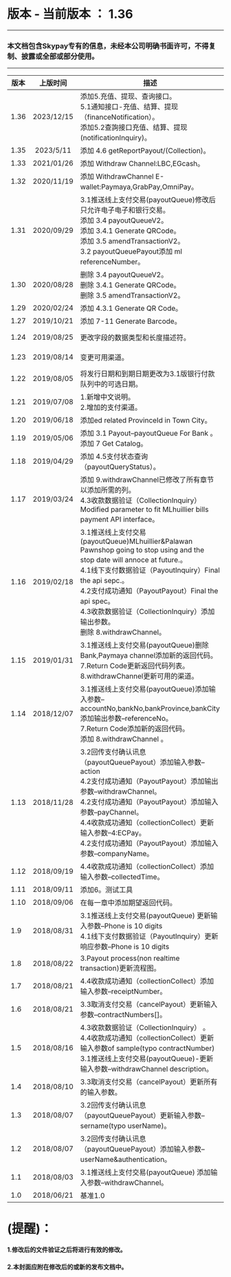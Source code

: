 # 版本  -    当前版本 ： 1.36
_________________
### 本文档包含Skypay专有的信息，未经本公司明确书面许可，不得复制、披露或全部或部分使用。
_________________
 
| 版本      | 上版时间 | 描述                       |Wayne.Wang|
| ------ | :-----------: | -------------------------------------------|-----     |   
| 1.36     |   2023/12/15    |添加5.充值、提现、查询接口。<br>5.1通知接口-充值、结算、提现（financeNotification）。<br>添加5.2查詢接口充值、结算、提现(notificationInquiry)。|Wayne.Wang|
| 1.35     |   2023/5/11     |添加 4.6 getReportPayout/(Collection)。|Wayne.Wang|
| 1.33     |   2021/01/26    |添加 Withdraw Channel:LBC,EGcash。|Abel|
| 1.32     |   2020/11/19    |添加 WithdrawChannel E-wallet:Paymaya,GrabPay,OmniPay。|Abel|
| 1.31     |   2020/09/29    |3.1推送线上支付交易(payoutQueue)修改后只允许电子电子和银行交易。<br>添加 3.4 payoutQueueV2。<br>添加 3.4.1 Generate QRCode。<br>添加 3.5 amendTransactionV2。<br>3.2 payoutQueuePayout添加 ml referenceNumber。|Denny Pujo|
| 1.30     |   2020/08/28    |删除 3.4 payoutQueueV2。<br>删除 3.4.1 Generate QRCode。<br>删除 3.5 amendTransactionV2。|Denny Pujo|
| 1.29     |   2020/02/24    |添加 4.3.1 Generate QR Code。|Denny Pujo|
| 1.27     |   2019/10/21    |添加 7-11 Generate Barcode。|Denny Pujo|
| 1.24     |   2019/08/25    |更改字段的数据类型和长度描述符。|Vinson Huang|
| 1.23     |   2019/08/14    |变更可用渠道。|Vinson Huang|
| 1.22     |   2019/08/05    |将发行日期和到期日期更改为3.1版银行付款队列中的可选日期。|Denny Pujo|
| 1.21     |   2019/07/08    |1.新增中文说明。<br>2.增加的支付渠道。|Vinson Huang|
| 1.20     |   2019/06/18    |添加ed related ProvinceId in Town City。|Denny Pujo|
| 1.19     |   2019/05/06    |添加 3.1	Payout–payoutQueue For Bank 。<br>添加 7	Get Catalog。|Denny Pujo|
| 1.18     |   2019/04/29    |添加 4.5支付状态查询（payoutQueryStatus）。|Wayne.Wang|
| 1.17     |   2019/03/24    |添加 9.withdrawChannel已修改了所有章节以添加所需的列。<br>4.3收款数据验证（CollectionInquiry）Modified parameter to fit MLhuillier bills payment API interface。|Wayne.Wang|
| 1.16     |   2019/02/18    |3.1推送线上支付交易(payoutQueue)MLhuillier&Palawan Pawnshop going to stop using and the stop date will annoce at future.。 <br>   4.1线下支付数据验证（PayoutInquiry）Final the api sepc.。<br>4.2支付成功通知（PayoutPayout）Final the api spec。<br>4.3收款数据验证（CollectionInquiry）添加输出参数。<br> 删除 8.withdrawChannel。|Wayne.Wang|
| 1.15     |   2019/01/31    |3.1推送线上支付交易(payoutQueue)删除 Bank,Paymaya channel添加新的返回代码。<br>7.Return Code更新返回代码列表。<br>8.withdrawChannel更新可用的渠道。|Wayne.Wang|
| 1.14     |   2018/12/07    |3.1推送线上支付交易(payoutQueue)添加输入参数–accountNo,bankNo,bankProvince,bankCity添加输出参数–referenceNo。<br>7.Return Code添加新的返回代码。 <br>添加 8.withdrawChannel 。|Wayne.Wang|
| 1.13     |   2018/11/28    |3.2回传支付确认讯息（payoutQueuePayout）添加输入参数–action<br> 4.2支付成功通知（PayoutPayout）添加输出参数–withdrawChannel。<br>4.2支付成功通知（PayoutPayout）添加输入参数–payChannel。<br>4.4收款成功通知（collectionCollect）更新输入参数–4:ECPay。<br>4.2支付成功通知（PayoutPayout）添加输入参数–companyName。|Wayne.Wang|
| 1.12     |   2018/09/19    | 4.4收款成功通知（collectionCollect）添加输入参数–collectedTime。|Wayne.Wang|
| 1.11     |   2018/09/11    |添加6。测试工具|Wayne.Wang|
| 1.10     |   2018/09/06    |在每一章中添加期望返回代码。|Wayne.Wang|
| 1.9      |   2018/08/31    |3.1推送线上支付交易(payoutQueue) 更新输入参数–Phone is 10 digits <br>4.1线下支付数据验证（PayoutInquiry）更新响应参数–Phone is 10 digits|Wayne.Wang|
| 1.8      |   2018/08/22    |3.Payout process(non realtime transaction)更新流程图。 |Wayne.Wang|
| 1.7      |   2018/08/21    |4.4收款成功通知（collectionCollect）添加输入参数–receiptNumber。|Wayne.Wang|
| 1.6      |   2018/08/21    |3.3取消支付交易（cancelPayout）更新输入参数–contractNumbers[]。 |Wayne.Wang|
| 1.5|2018/08/16|4.3收款数据验证（CollectionInquiry） 。<br>4.4收款成功通知（collectionCollect）更新输入参数of sample(typo contractNumber) <br>3.1推送线上支付交易(payoutQueue)-更新输入参数–withdrawChannel description。|Wayne.Wang|
| 1.4      |   2018/08/10    |3.3取消支付交易（cancelPayout）更新所有的输入参数。|Wayne.Wang|
| 1.3      |   2018/08/07    |   3.2回传支付确认讯息（payoutQueuePayout）更新输入参数–sername(typo userName)。 |Wayne.Wang|
| 1.2      |   2018/08/07    |3.2回传支付确认讯息（payoutQueuePayout）添加输入参数–userName&authentication。 |Wayne.Wang|
| 1.1      |   2018/08/03    |   3.1推送线上支付交易(payoutQueue)     添加输入参数–withdrawChannel。  |Wayne.Wang|
| 1.0      |   2018/06/21    | 基准1.0 |Wayne.Wang|



# (提醒)：
#### 1.修改后的文件验证之后将进行有效的修改。
#### 2.本封面应附在修改后的或新的发布文档中。
